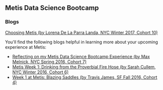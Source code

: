 ## Metis Data Science Bootcamp
### Blogs

[Choosing Metis (by Lorena De La Parra Landa, NYC Winter 2017, Cohort 10)](https://lorenaparralanda.github.io/First_Post/)

You'll find the following blogs helpful in learning more about your upcoming experience at Metis:
* [Reflecting on my Metis Data Science Bootcamp Experience (by Max Melnick, NYC Spring 2016, Cohort 7)](http://maxmelnick.com/2016/07/13/metis-experience.html)
* [Metis Week 1: Drinking from the Proverbial Fire Hose (by Sarah Cullem, NYC Winter 2016, Cohort 6)](http://scullem.github.io/2016/01/17/metis-week-1.html)
* [Week 1 at Metis: Blazing Saddles (by Travis James, SF Fall 2016, Cohort 4)](https://travishjames.github.io/Metis-Blog-Week1/)
